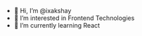 - 👋 Hi, I’m @ixakshay
- 👀 I’m interested in Frontend Technologies
- 🌱 I’m currently learning React

<!---
ixakshay/ixakshay is a ✨ special ✨ repository because its `README.md` (this file) appears on your GitHub profile.
You can click the Preview link to take a look at your changes.
--->
